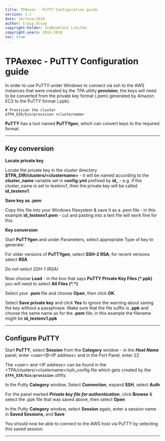 ```yaml
---
title: TPAexec - PuTTY Configuration guide
version: 1.1
date: 14/June/2018
author: Craig Alsop
copyright-holder: 2ndQuadrant Limited
copyright-years: 2014-2018
toc: true
---
```


TPAexec - PuTTY Configuration guide
===========================

In order to use PuTTY under Windows to connect via ssh to the AWS instances that were created by the TPA utility ***provision***, the keys will need to be converted from the private key format (.pem) generated by Amazon EC2 to the PuTTY format (.ppk).

    # Provision the cluster
    $TPA_DIR/bin/provision <clustername>
**PuTTY** has a tool named **PuTTYgen**, which can convert keys to the required format.

------

## Key conversion

**Locate private key**

Locate the private key in the cluster directory **$TPA_DIR/clusters/\<clustername>** - it will be named according to the **cluster_name** variable set in **config.yml** prefixed by **id_** - e.g. if the cluster_name is set to testenv1, then the private key will be called **id_testenv1**.

**Save key as .pem**

Copy this file into your Windows filesystem & save it as a .pem file - in this example **id_testenv1.pem** - cut and pasting into a text file will work fine for this.

**Key conversion**

Start **PuTTYgen** and under Parameters, select appropriate Type of key to generate:

For older versions of **PuTTYgen**, select **SSH-2 RSA**; for recent versions select **RSA**

*Do not select SSH-1 (RSA)*

Now choose **Load** - in the box that says **PuTTY Private Key Files (*.ppk)** you will need to select **All Files (\*.\*)** 

Select your **.pem** file and choose **Open**, then click **OK**.

Select **Save private key** and click **Yes** to ignore the warning about saving the key without a passphrase. Make sure that the file suffix is **.ppk** and choose the same name as for the **.pem** file; in this example the filename might be **id_testenv1.ppk**

------

## **Configure PuTTY**

Start **PuTTY**, select **Session** from the **Category** window - in the ***Host Name*** panel, enter \<user>@\<IP address> and in the Port Panel, enter 22

The \<user> and \<IP address> can be found in the \<TPA/clusters/\<clustername>/ssh_config file which gets created by the **`$TPA_DIR/bin/provision`** utility. 

In the Putty **Category** window, Select **Connection**, expand **SSH**, select **Auth**

For the panel marked ***Private key file for authentication***, click **Browse** & select the .ppk file that was saved  above, then select **Open**

In the Putty **Category** window, select **Session** again, enter a session name in **Saved Sessions**, and **Save**                                

You should now be able to connect to the AWS host via PuTTY by selecting this saved session.



------

[^Information Classification: Public]: [ISP008] Information Classification Policy
